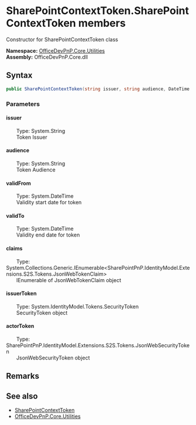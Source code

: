 # SharePointContextToken.SharePointContextToken members 
 Constructor for SharePointContextToken class   

**Namespace:** [OfficeDevPnP.Core.Utilities](OfficeDevPnP.Core.Utilities.md)  
**Assembly:** OfficeDevPnP.Core.dll  
## Syntax
```C#
public SharePointContextToken(string issuer, string audience, DateTime validFrom, DateTime validTo, IEnumerable<JsonWebTokenClaim> claims, SecurityToken issuerToken, JsonWebSecurityToken actorToken)
```
### Parameters
#### issuer  
&emsp;&emsp;Type: System.String  
&emsp;&emsp;Token Issuer  


#### audience  
&emsp;&emsp;Type: System.String  
&emsp;&emsp;Token Audience  


#### validFrom  
&emsp;&emsp;Type: System.DateTime  
&emsp;&emsp;Validity start date for token  


#### validTo  
&emsp;&emsp;Type: System.DateTime  
&emsp;&emsp;Validity end date for token  


#### claims  
&emsp;&emsp;Type: System.Collections.Generic.IEnumerable<SharePointPnP.IdentityModel.Extensions.S2S.Tokens.JsonWebTokenClaim>  
&emsp;&emsp;IEnumerable of JsonWebTokenClaim object  


#### issuerToken  
&emsp;&emsp;Type: System.IdentityModel.Tokens.SecurityToken  
&emsp;&emsp;SecurityToken object  


#### actorToken  
&emsp;&emsp;Type: SharePointPnP.IdentityModel.Extensions.S2S.Tokens.JsonWebSecurityToken  
&emsp;&emsp;JsonWebSecurityToken object  


## Remarks
  
## See also
- [SharePointContextToken](OfficeDevPnP.Core.Utilities.SharePointContextToken.md)
- [OfficeDevPnP.Core.Utilities](OfficeDevPnP.Core.Utilities.md)
